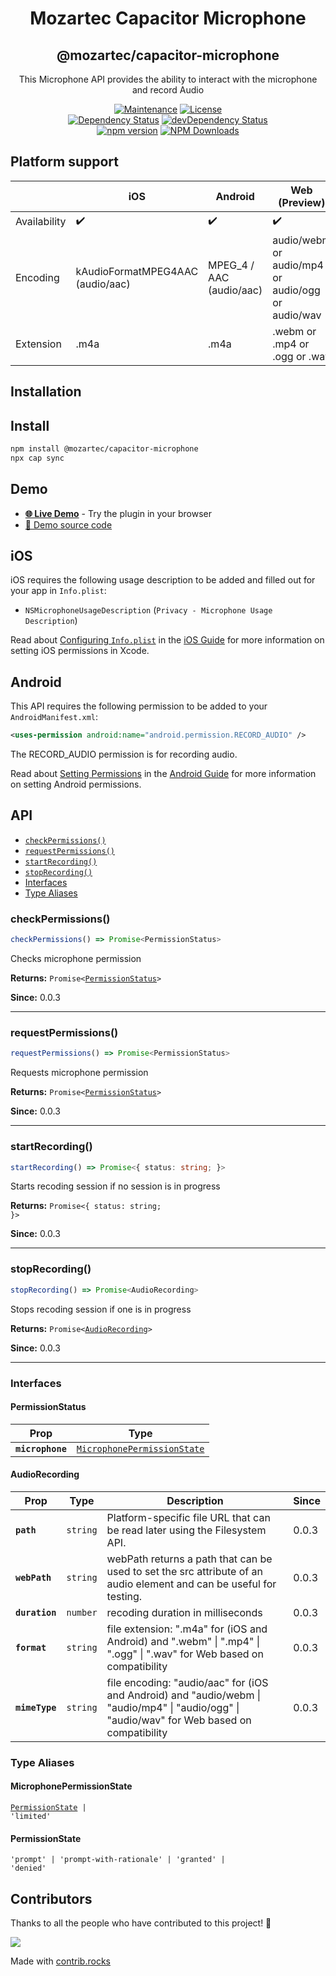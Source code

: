 <div align="center">
  <h1>Mozartec Capacitor Microphone</h1>
  <h2>@mozartec/capacitor-microphone</h2>

This Microphone API provides the ability to interact with the microphone and record Audio

[![Maintenance](https://img.shields.io/badge/maintained-yes-green.svg)](https://github.com/mozartec/capacitor-microphone/graphs/commit-activity) [![License](https://img.shields.io/npm/l/@mozartec/capacitor-microphone.svg)](/LICENSE) 
  <br>
[![Dependency Status](https://david-dm.org/mozartec/capacitor-microphone.svg)](https://david-dm.org/mozartec/capacitor-microphone) [![devDependency Status](https://david-dm.org/mozartec/capacitor-microphone/dev-status.svg)](https://david-dm.org/mozartec/capacitor-microphone?type=dev)
  <br>
[![npm version](https://badge.fury.io/js/%40mozartec%2Fcapacitor-microphone.svg)](https://www.npmjs.com/package/@mozartec/capacitor-microphone) [![NPM Downloads](https://img.shields.io/npm/dw/@mozartec/capacitor-microphone)](https://www.npmjs.com/package/@mozartec/capacitor-microphone)
</div>
  
## Platform support
|              | iOS                  | Android            | Web (Preview)                |
| ------------ |--------------------- | ------------------ | ------------------ |
| Availability | :heavy_check_mark:   | :heavy_check_mark: | :heavy_check_mark: |
| Encoding     | kAudioFormatMPEG4AAC (audio/aac) | MPEG_4 / AAC (audio/aac)       | audio/webm or audio/mp4 or audio/ogg or audio/wav               |
| Extension    | .m4a                 | .m4a               | .webm or .mp4 or .ogg or .wav               |


## Installation

## Install

```bash
npm install @mozartec/capacitor-microphone
npx cap sync
```

## Demo
- **[🌐 Live Demo](https://mozartec.github.io/capacitor-microphone/)** - Try the plugin in your browser
- [📁 Demo source code](_demo/)

## iOS

iOS requires the following usage description to be added and filled out for your app in `Info.plist`:

- `NSMicrophoneUsageDescription` (`Privacy - Microphone Usage Description`)

Read about [Configuring `Info.plist`](https://capacitorjs.com/docs/ios/configuration#configuring-infoplist) in the [iOS Guide](https://capacitorjs.com/docs/ios) for more information on setting iOS permissions in Xcode.

## Android

This API requires the following permission to be added to your `AndroidManifest.xml`:

```xml
<uses-permission android:name="android.permission.RECORD_AUDIO" />
```

The RECORD_AUDIO permission is for recording audio.

Read about [Setting Permissions](https://capacitorjs.com/docs/android/configuration#setting-permissions) in the [Android Guide](https://capacitorjs.com/docs/android) for more information on setting Android permissions.


## API

<docgen-index>

* [`checkPermissions()`](#checkpermissions)
* [`requestPermissions()`](#requestpermissions)
* [`startRecording()`](#startrecording)
* [`stopRecording()`](#stoprecording)
* [Interfaces](#interfaces)
* [Type Aliases](#type-aliases)

</docgen-index>

<docgen-api>
<!--Update the source file JSDoc comments and rerun docgen to update the docs below-->

### checkPermissions()

```typescript
checkPermissions() => Promise<PermissionStatus>
```

Checks microphone permission

**Returns:** <code>Promise&lt;<a href="#permissionstatus">PermissionStatus</a>&gt;</code>

**Since:** 0.0.3

--------------------


### requestPermissions()

```typescript
requestPermissions() => Promise<PermissionStatus>
```

Requests microphone permission

**Returns:** <code>Promise&lt;<a href="#permissionstatus">PermissionStatus</a>&gt;</code>

**Since:** 0.0.3

--------------------


### startRecording()

```typescript
startRecording() => Promise<{ status: string; }>
```

Starts recoding session if no session is in progress

**Returns:** <code>Promise&lt;{ status: string; }&gt;</code>

**Since:** 0.0.3

--------------------


### stopRecording()

```typescript
stopRecording() => Promise<AudioRecording>
```

Stops recoding session if one is in progress

**Returns:** <code>Promise&lt;<a href="#audiorecording">AudioRecording</a>&gt;</code>

**Since:** 0.0.3

--------------------


### Interfaces


#### PermissionStatus

| Prop             | Type                                                                            |
| ---------------- | ------------------------------------------------------------------------------- |
| **`microphone`** | <code><a href="#microphonepermissionstate">MicrophonePermissionState</a></code> |


#### AudioRecording

| Prop           | Type                | Description                                                                                                                                  | Since |
| -------------- | ------------------- | -------------------------------------------------------------------------------------------------------------------------------------------- | ----- |
| **`path`**     | <code>string</code> | Platform-specific file URL that can be read later using the Filesystem API.                                                                  | 0.0.3 |
| **`webPath`**  | <code>string</code> | webPath returns a path that can be used to set the src attribute of an audio element and can be useful for testing.                          | 0.0.3 |
| **`duration`** | <code>number</code> | recoding duration in milliseconds                                                                                                            | 0.0.3 |
| **`format`**   | <code>string</code> | file extension: ".m4a" for (iOS and Android) and ".webm" \| ".mp4" \| ".ogg" \| ".wav" for Web based on compatibility                        | 0.0.3 |
| **`mimeType`** | <code>string</code> | file encoding: "audio/aac" for (iOS and Android) and "audio/webm \| "audio/mp4" \| "audio/ogg" \| "audio/wav" for Web based on compatibility | 0.0.3 |


### Type Aliases


#### MicrophonePermissionState

<code><a href="#permissionstate">PermissionState</a> | 'limited'</code>


#### PermissionState

<code>'prompt' | 'prompt-with-rationale' | 'granted' | 'denied'</code>

</docgen-api>

## Contributors

Thanks to all the people who have contributed to this project! 🙏

<a href="https://github.com/mozartec/capacitor-microphone/graphs/contributors">
  <img src="https://contrib.rocks/image?repo=mozartec/capacitor-microphone" />
</a>

Made with [contrib.rocks](https://contrib.rocks)
